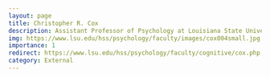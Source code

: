```yaml
---
layout: page
title: Christopher R. Cox
description: Assistant Professor of Psychology at Louisiana State University
img: https://www.lsu.edu/hss/psychology/faculty/images/cox004small.jpg
importance: 1
redirect: https://www.lsu.edu/hss/psychology/faculty/cognitive/cox.php
category: External
---
```

